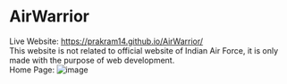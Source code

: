 # AirWarrior
Live Website: https://prakram14.github.io/AirWarrior/
<br>This website is not related to official website of Indian Air Force, it is only made with the purpose of web development.<br>
Home Page: 
![image](https://github.com/Prakram14/AirWarrior/assets/105963616/bf57c345-df7d-4587-8f7b-3b008700d932)

